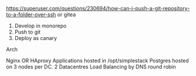 https://superuser.com/questions/230694/how-can-i-push-a-git-repository-to-a-folder-over-ssh or gitea

1. Develop in monorepo
2. Push to git
3. Deploy as canary

Arch

Nginx OR HAproxy 
Applications hosted in /opt/simplestack
Postgres hosted on 3 nodes per DC. 
2 Datacentres
Load Balancing by DNS round robin
